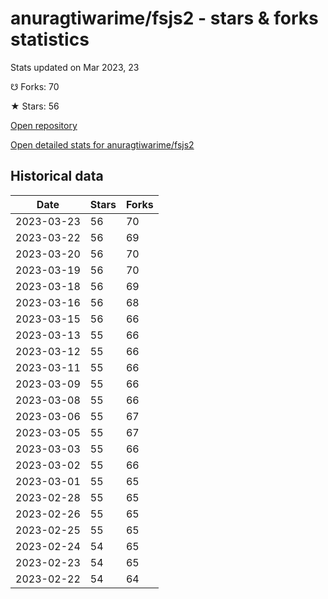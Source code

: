 # anuragtiwarime/fsjs2 - stars & forks statistics

Stats updated on Mar 2023, 23

☋ Forks: 70

★ Stars: 56

[Open repository](https://github.com/anuragtiwarime/fsjs2)

[Open detailed stats for anuragtiwarime/fsjs2](https://reviewgithub.com/rep/anuragtiwarime/fsjs2)

## Historical data
| Date | Stars | Forks |
|------|-------|-------|
| 2023-03-23 | 56 | 70 | 
| 2023-03-22 | 56 | 69 | 
| 2023-03-20 | 56 | 70 | 
| 2023-03-19 | 56 | 70 | 
| 2023-03-18 | 56 | 69 | 
| 2023-03-16 | 56 | 68 | 
| 2023-03-15 | 56 | 66 | 
| 2023-03-13 | 55 | 66 | 
| 2023-03-12 | 55 | 66 | 
| 2023-03-11 | 55 | 66 | 
| 2023-03-09 | 55 | 66 | 
| 2023-03-08 | 55 | 66 | 
| 2023-03-06 | 55 | 67 | 
| 2023-03-05 | 55 | 67 | 
| 2023-03-03 | 55 | 66 | 
| 2023-03-02 | 55 | 66 | 
| 2023-03-01 | 55 | 65 | 
| 2023-02-28 | 55 | 65 | 
| 2023-02-26 | 55 | 65 | 
| 2023-02-25 | 55 | 65 | 
| 2023-02-24 | 54 | 65 | 
| 2023-02-23 | 54 | 65 | 
| 2023-02-22 | 54 | 64 | 

